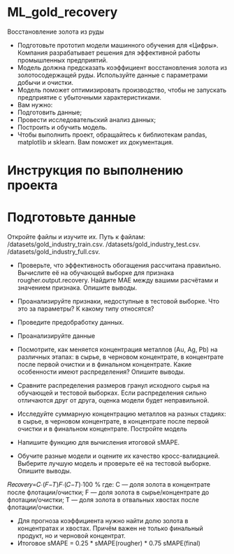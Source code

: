 # ML_gold_recovery

Восстановление золота из руды
- Подготовьте прототип модели машинного обучения для «Цифры». Компания разрабатывает решения для эффективной работы промышленных предприятий.
- Модель должна предсказать коэффициент восстановления золота из золотосодержащей руды. Используйте данные с параметрами добычи и очистки.
- Модель поможет оптимизировать производство, чтобы не запускать предприятие с убыточными характеристиками.
- Вам нужно:
- Подготовить данные;
- Провести исследовательский анализ данных;
- Построить и обучить модель.
- Чтобы выполнить проект, обращайтесь к библиотекам pandas, matplotlib и sklearn. Вам поможет их документация.

# Инструкция по выполнению проекта
# Подготовьте данные

Откройте файлы и изучите их. Путь к файлам:
/datasets/gold_industry_train.csv.
/datasets/gold_industry_test.csv.
/datasets/gold_industry_full.csv.

- Проверьте, что эффективность обогащения рассчитана правильно. Вычислите её на обучающей выборке для признака rougher.output.recovery. Найдите MAE между вашими расчётами и значением признака. Опишите выводы.

- Проанализируйте признаки, недоступные в тестовой выборке. Что это за параметры? К какому типу относятся?

- Проведите предобработку данных.

- Проанализируйте данные
- Посмотрите, как меняется концентрация металлов (Au, Ag, Pb) на различных этапах: в сырье, в черновом концентрате, в концентрате после первой очистки и в финальном концентрате. Какие особенности имеют распределения? Опишите выводы.
- Сравните распределения размеров гранул исходного сырья на обучающей и тестовой выборках. Если распределения сильно отличаются друг от друга, оценка модели будет неправильной.
- Исследуйте суммарную концентрацию металлов на разных стадиях: в сырье, в черновом концентрате, в концентрате после первой очистки и в финальном концентрате.
Постройте модель
- Напишите функцию для вычисления итоговой sMAPE.
- Обучите разные модели и оцените их качество кросс-валидацией. Выберите лучшую модель и проверьте её на тестовой выборке. Опишите выводы.

𝑅𝑒𝑐𝑜𝑣𝑒𝑟𝑦=𝐶⋅(𝐹−𝑇)𝐹⋅(𝐶−𝑇)⋅100 %
где:
C — доля золота в концентрате после флотации/очистки;
F — доля золота в сырье/концентрате до флотации/очистки;
T — доля золота в отвальных хвостах после флотации/очистки.

- Для прогноза коэффициента нужно найти долю золота в концентратах и хвостах. Причём важен не только финальный продукт, но и черновой концентрат.
- Итоговое sMAPE = 0.25 * sMAPE(rougher) * 0.75 sMAPE(final)
